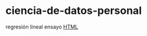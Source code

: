 # ciencia-de-datos-personal

regresión lineal ensayo [HTML](https://nbviewer.jupyter.org/github/babernalg/ciencia-de-datos-personal/blob/master/trabajos_clase/regresion_lineal_ensayo1.ipynb)







